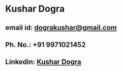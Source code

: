 # Kushar Dogra
## email id: dograkushar@gmail.com
## Ph. No.: +91 9971021452
## Linkedin: [Kushar Dogra](https://www.linkedin.com/in/kushar-dogra/)
